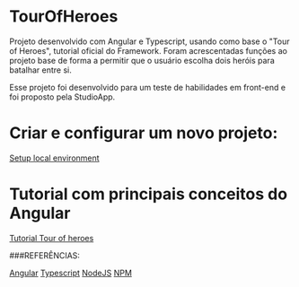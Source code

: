 # TourOfHeroes

Projeto desenvolvido com Angular e Typescript, usando como base o "Tour of Heroes", tutorial oficial do Framework. Foram acrescentadas funções ao projeto base de forma a permitir que o usuário escolha dois heróis para batalhar entre si.

Esse projeto foi desenvolvido para um teste de habilidades em front-end e foi proposto pela StudioApp.

# Criar e configurar um novo projeto:

[Setup local environment](https://angular.io/docs/ts/latest/guide/setup.html)

# Tutorial com principais conceitos do Angular

[Tutorial Tour of heroes](https://angular.io/docs/ts/latest/tutorial/)

###REFERÊNCIAS:

[Angular](https://angular.io/)
[Typescript](https://www.typescriptlang.org/)
[NodeJS](https://nodejs.org/en/)
[NPM](https://www.npmjs.com)
